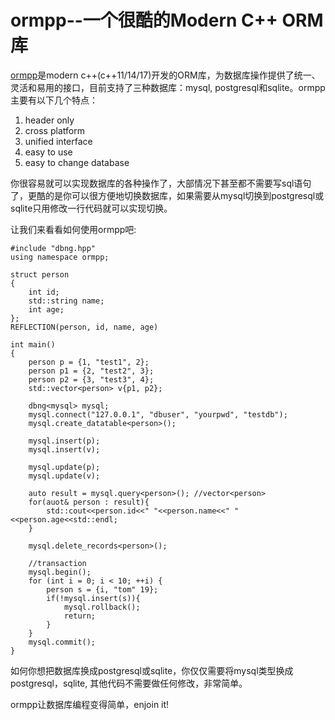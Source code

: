 # ormpp--一个很酷的Modern C++ ORM库 #

[ormpp](https://github.com/qicosmos/ormpp)是modern c++(c++11/14/17)开发的ORM库，为数据库操作提供了统一、灵活和易用的接口，目前支持了三种数据库：mysql, postgresql和sqlite。ormpp主要有以下几个特点：

1. header only
1. cross platform
1. unified interface
1. easy to use
1. easy to change database

你很容易就可以实现数据库的各种操作了，大部情况下甚至都不需要写sql语句了，更酷的是你可以很方便地切换数据库，如果需要从mysql切换到postgresql或sqlite只用修改一行代码就可以实现切换。

让我们来看看如何使用ormpp吧:

	#include "dbng.hpp"
	using namespace ormpp;
	
	struct person
	{
    	int id;
    	std::string name;
    	int age;
	};
	REFLECTION(person, id, name, age)

	int main()
	{
		person p = {1, "test1", 2};
		person p1 = {2, "test2", 3};
    	person p2 = {3, "test3", 4};
		std::vector<person> v{p1, p2};

		dbng<mysql> mysql;
		mysql.connect("127.0.0.1", "dbuser", "yourpwd", "testdb");
		mysql.create_datatable<person>();

		mysql.insert(p);
		mysql.insert(v);

		mysql.update(p);
		mysql.update(v);

		auto result = mysql.query<person>(); //vector<person>
		for(auot& person : result){
			std::cout<<person.id<<" "<<person.name<<" "<<person.age<<std::endl;
		}

		mysql.delete_records<person>();

		//transaction
		mysql.begin();
		for (int i = 0; i < 10; ++i) {
	        person s = {i, "tom" 19};
	        if(!mysql.insert(s)){
	            mysql.rollback();
	            return;
	        }
    	}
		mysql.commit();
	}
	
如何你想把数据库换成postgresql或sqlite，你仅仅需要将mysql类型换成postgresql，sqlite, 其他代码不需要做任何修改，非常简单。

ormpp让数据库编程变得简单，enjoin it!
